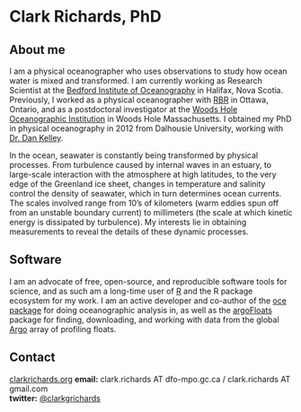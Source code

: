 # Clark Richards, PhD

## About me

I am a physical oceanographer who uses observations to study how ocean water is mixed and transformed. I am currently working as Research Scientist at the [Bedford Institute of Oceanography](http://www.bio.gc.ca/index-en.php) in Halifax, Nova Scotia. Previously, I worked as a physical oceanographer with [RBR](http://www.rbr-global.com) in Ottawa, Ontario, and as a postdoctoral investigator at the [Woods Hole Oceanographic Institution](www.whoi.edu) in Woods Hole Massachusetts. I obtained my PhD in physical oceanography in 2012 from Dalhousie University, working with [Dr. Dan Kelley](http://www.dal.ca/faculty/science/oceanography/people/faculty/daniel-e-kelley.html).

In the ocean, seawater is constantly being transformed by physical processes. From turbulence caused by internal waves in an estuary, to large-scale interaction with the atmosphere at high latitudes, to the very edge of the Greenland ice sheet, changes in temperature and salinity control the density of seawater, which in turn determines ocean currents. The scales involved range from 10’s of kilometers (warm eddies spun off from an unstable boundary current) to millimeters (the scale at which kinetic energy is dissipated by turbulence). My interests lie in obtaining measurements to reveal the details of these dynamic processes.

## Software

I am an advocate of free, open-source, and reproducible software tools for science, and as such am a long-time user of [R](http://r-project.org) and the R package ecosystem for my work. I am an active developer and co-author of the  [oce package](http://dankelley.github.io/oce/) for doing oceanographic analysis in, as well as the [argoFloats](http://argocanada.github.io/argoFloats/) package for finding, downloading, and working with data from the global [Argo](https://argo.ucsd.edu/) array of profiling floats.

## Contact

[clarkrichards.org](clarkrichards.org)
**email:** clark.richards AT dfo-mpo.gc.ca / clark.richards AT gmail.com  
**twitter:** [@clarkgrichards](https://twitter.com/clarkgrichards)

<!--
**richardsc/richardsc** is a ✨ _special_ ✨ repository because its `README.md` (this file) appears on your GitHub profile.

Here are some ideas to get you started:

- 🔭 I’m currently working on ...
- 🌱 I’m currently learning ...
- 👯 I’m looking to collaborate on ...
- 🤔 I’m looking for help with ...
- 💬 Ask me about ...
- 📫 How to reach me: ...
- 😄 Pronouns: ...
- ⚡ Fun fact: ...
-->
